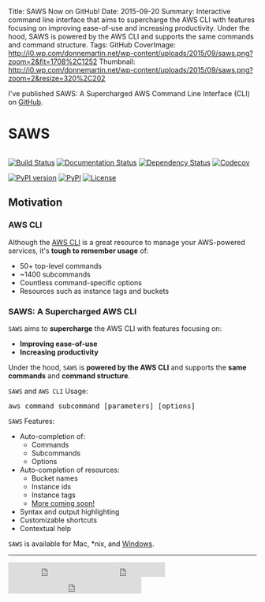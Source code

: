 Title: SAWS Now on GitHub!
Date: 2015-09-20
Summary: Interactive command line interface that aims to supercharge the AWS CLI with features focusing on improving ease-of-use and increasing productivity. Under the hood, SAWS is powered by the AWS CLI and supports the same commands and command structure.
Tags: GitHub
CoverImage: http://i0.wp.com/donnemartin.net/wp-content/uploads/2015/09/saws.png?zoom=2&fit=1708%2C1252
Thumbnail: http://i0.wp.com/donnemartin.net/wp-content/uploads/2015/09/saws.png?zoom=2&resize=320%2C202

I've published SAWS: A Supercharged AWS Command Line Interface (CLI) on [GitHub](https://github.com/donnemartin/saws).
<h1>SAWS</h1>
<a href="https://camo.githubusercontent.com/2af72023269b0b320adf4ec55576435f5c8b79c4/687474703a2f2f692e696d6775722e636f6d2f767a43357a6d412e676966" target="_blank"><img src="https://camo.githubusercontent.com/2af72023269b0b320adf4ec55576435f5c8b79c4/687474703a2f2f692e696d6775722e636f6d2f767a43357a6d412e676966" alt="" data-canonical-src="http://i.imgur.com/vzC5zmA.gif" class="img-responsive"/></a>

<a href="https://travis-ci.org/donnemartin/saws"><img src="https://camo.githubusercontent.com/c1d6d1e8f7cdac1e6a82bf900832bbbe52d61e95/68747470733a2f2f7472617669732d63692e6f72672f646f6e6e656d617274696e2f736177732e7376673f6272616e63683d6d6173746572" alt="Build Status" data-canonical-src="https://travis-ci.org/donnemartin/saws.svg?branch=master" /></a> <a href="http://saws.readthedocs.org/en/latest/?badge=latest"><img src="https://camo.githubusercontent.com/41afe5f96e9f915ecd9706bdc7dfd19518eaf05a/68747470733a2f2f72656164746865646f63732e6f72672f70726f6a656374732f736177732f62616467652f3f76657273696f6e3d6c6174657374" alt="Documentation Status" data-canonical-src="https://readthedocs.org/projects/saws/badge/?version=latest" /></a> <a href="https://gemnasium.com/donnemartin/saws"><img src="https://camo.githubusercontent.com/11e16ba1560f0232928945436bf86340615d85ae/68747470733a2f2f67656d6e617369756d2e636f6d2f646f6e6e656d617274696e2f736177732e737667" alt="Dependency Status" data-canonical-src="https://gemnasium.com/donnemartin/saws.svg" /></a> <a href="https://codecov.io/github/donnemartin/saws/saws"><img src="https://camo.githubusercontent.com/e24a50e9dd63768d90d26a9f6be1cf3d0c3b0230/68747470733a2f2f696d672e736869656c64732e696f2f636f6465636f762f632f6769746875622f646f6e6e656d617274696e2f736177732e737667" alt="Codecov" data-canonical-src="https://img.shields.io/codecov/c/github/donnemartin/saws.svg" /></a>

<a href="http://badge.fury.io/py/saws"><img src="https://camo.githubusercontent.com/818edda38216a62a4bb36557372877febec35086/68747470733a2f2f62616467652e667572792e696f2f70792f736177732e737667" alt="PyPI version" data-canonical-src="https://badge.fury.io/py/saws.svg" /></a> <a href="https://pypi.python.org/pypi/saws/"><img src="https://camo.githubusercontent.com/04574f61c5dff98734bd6a013cc9217b9a428e47/68747470733a2f2f696d672e736869656c64732e696f2f707970692f707976657273696f6e732f736177732e737667" alt="PyPI" data-canonical-src="https://img.shields.io/pypi/pyversions/saws.svg" /></a> <a href="http://www.apache.org/licenses/LICENSE-2.0.html"><img src="https://camo.githubusercontent.com/8bf81d4b6a63eaf6f712e3092fe7238f8716e615/687474703a2f2f696d672e736869656c64732e696f2f3a6c6963656e73652d6170616368652d626c75652e737667" alt="License" data-canonical-src="http://img.shields.io/:license-apache-blue.svg" /></a>
<h2><a id="user-content-motivation" class="anchor" href="https://github.com/donnemartin/saws#motivation"></a>Motivation</h2>
<h3><a id="user-content-aws-cli" class="anchor" href="https://github.com/donnemartin/saws#aws-cli"></a>AWS CLI</h3>
Although the <a href="https://github.com/aws/aws-cli">AWS CLI</a> is a great resource to manage your AWS-powered services, it's <strong>tough to remember usage</strong> of:
<ul>
    <li>50+ top-level commands</li>
    <li>~1400 subcommands</li>
    <li>Countless command-specific options</li>
    <li>Resources such as instance tags and buckets</li>
</ul>
<h3><a id="user-content-saws-a-supercharged-aws-cli" class="anchor" href="https://github.com/donnemartin/saws#saws-a-supercharged-aws-cli"></a>SAWS: A Supercharged AWS CLI</h3>
<code>SAWS</code> aims to <strong>supercharge</strong> the AWS CLI with features focusing on:
<ul>
    <li><strong>Improving ease-of-use</strong></li>
    <li><strong>Increasing productivity</strong></li>
</ul>
Under the hood, <code>SAWS</code> is <strong>powered by the AWS CLI</strong> and supports the <strong>same commands</strong> and <strong>command structure</strong>.

<code>SAWS</code> and <code>AWS CLI</code> Usage:
<pre>aws command subcommand [parameters] [options]
</pre>
<code>SAWS</code> Features:
<ul>
    <li>Auto-completion of:
<ul>
    <li>Commands</li>
    <li>Subcommands</li>
    <li>Options</li>
</ul>
</li>
    <li>Auto-completion of resources:
<ul>
    <li>Bucket names</li>
    <li>Instance ids</li>
    <li>Instance tags</li>
    <li><a href="https://github.com/donnemartin/saws/blob/master/(#todo-add-more-resources)">More coming soon!</a></li>
</ul>
</li>
    <li>Syntax and output highlighting</li>
    <li>Customizable shortcuts</li>
    <li>Contextual help</li>
</ul>
<code>SAWS</code> is available for Mac, *nix, and <a href="https://github.com/donnemartin/saws#windows-support">Windows</a>.
<hr class="featurette-divider">
<iframe src="https://ghbtns.com/github-btn.html?user=donnemartin&amp;repo=saws&amp;type=star&amp;count=true&amp;size=large" width="160px" height="30px" frameborder="0" scrolling="0"></iframe><iframe src="https://ghbtns.com/github-btn.html?user=donnemartin&amp;repo=saws&amp;type=fork&amp;count=true&amp;size=large" width="158px" height="30px" frameborder="0" scrolling="0"></iframe><iframe src="https://ghbtns.com/github-btn.html?user=donnemartin&amp;type=follow&amp;count=true&amp;size=large" width="270px" height="34px" frameborder="0" scrolling="0"></iframe>
